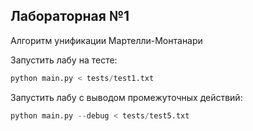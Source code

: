 ## Лабораторная №1

Алгоритм унификации Мартелли-Монтанари

Запустить лабу на тесте:
```python
python main.py < tests/test1.txt
```

Запустить лабу с выводом промежуточных действий:
```python
python main.py --debug < tests/test5.txt
```
